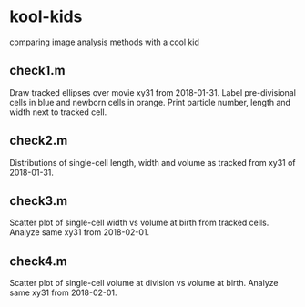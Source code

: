 # kool-kids
comparing image analysis methods with a cool kid


## check1.m
Draw tracked ellipses over movie xy31 from 2018-01-31.
Label pre-divisional cells in blue and newborn cells in orange.
Print particle number, length and width next to tracked cell.

## check2.m
Distributions of single-cell length, width and volume as tracked from xy31 of 2018-01-31.

## check3.m 
Scatter plot of single-cell width vs volume at birth from tracked cells.
Analyze same xy31 from 2018-02-01.

## check4.m
Scatter plot of single-cell volume at division vs volume at birth.
Analyze same xy31 from 2018-02-01.